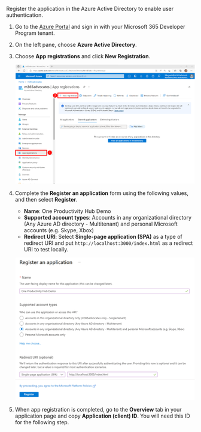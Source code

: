Register the application in the Azure Active Directory to enable user authentication.

1. Go to the [Azure Portal](https://portal.azure.com) and sign in with your Microsoft 365 Developer Program tenant.
1. On the left pane, choose **Azure Active Directory**.

1. Choose **App registrations** and click **New Registration**.

   ![Screenshot of the Azure Active Directory App registrations page with New Registration highlighted](../images/mgt-one-productivity-hub/aad-app-registration.png)

1. Complete the **Register an application** form using the following values, and then select **Register**.
   * **Name**: One Productivity Hub Demo
   * **Supported account types**: Accounts in any organizational directory (Any Azure AD directory - Multitenant) and personal Microsoft accounts (e.g. Skype, Xbox)
   * **Redirect URI**: Select **Single-page application (SPA)** as a type of redirect URI and put `http://localhost:3000/index.html` as a redirect URI to test locally.

    ![Screenshot of the Register an application page showing the values to input](../images/mgt-one-productivity-hub/aad-new-app-registration-form.png)

1. When app registration is completed, go to the **Overview** tab in your application page and copy **Application (client) ID**. You will need this ID for the following step.
